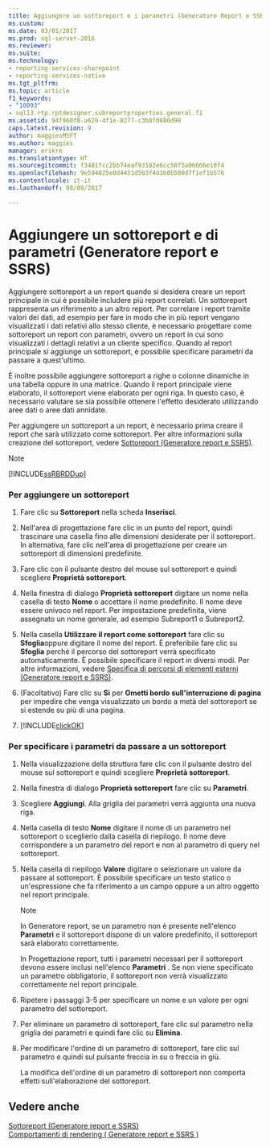 ```yaml
---
title: Aggiungere un sottoreport e i parametri (Generatore Report e SSRS) | Documenti Microsoft
ms.custom: 
ms.date: 03/01/2017
ms.prod: sql-server-2016
ms.reviewer: 
ms.suite: 
ms.technology:
- reporting-services-sharepoint
- reporting-services-native
ms.tgt_pltfrm: 
ms.topic: article
f1_keywords:
- "10093"
- sql13.rtp.rptdesigner.subreportproperties.general.f1
ms.assetid: 94f960f8-a629-4f1e-8277-c3b8f0680d98
caps.latest.revision: 9
author: maggiesMSFT
ms.author: maggies
manager: erikre
ms.translationtype: HT
ms.sourcegitcommit: f3481fcc2bb74eaf93182e6cc58f5a06666e10f4
ms.openlocfilehash: 9e594025e0d4451d563f4d1b8b500d7f1ef1b576
ms.contentlocale: it-it
ms.lasthandoff: 08/09/2017

---
```

# <a name="add-a-subreport-and-parameters-report-builder-and-ssrs"></a>Aggiungere un sottoreport e di parametri (Generatore report e SSRS)
  Aggiungere sottoreport a un report quando si desidera creare un report principale in cui è possibile includere più report correlati. Un sottoreport rappresenta un riferimento a un altro report. Per correlare i report tramite valori dei dati, ad esempio per fare in modo che in più report vengano visualizzati i dati relativi allo stesso cliente, è necessario progettare come sottoreport un report con parametri, ovvero un report in cui sono visualizzati i dettagli relativi a un cliente specifico. Quando al report principale si aggiunge un sottoreport, è possibile specificare parametri da passare a quest'ultimo.  
  
 È inoltre possibile aggiungere sottoreport a righe o colonne dinamiche in una tabella oppure in una matrice. Quando il report principale viene elaborato, il sottoreport viene elaborato per ogni riga. In questo caso, è necessario valutare se sia possibile ottenere l'effetto desiderato utilizzando aree dati o aree dati annidate.  
  
 Per aggiungere un sottoreport a un report, è necessario prima creare il report che sarà utilizzato come sottoreport. Per altre informazioni sulla creazione del sottoreport, vedere [Sottoreport &#40;Generatore report e SSRS&#41;](../../reporting-services/report-design/subreports-report-builder-and-ssrs.md).  
  
> [!NOTE]  
>  [!INCLUDE[ssRBRDDup](../../includes/ssrbrddup-md.md)]  
  
### <a name="to-add-a-subreport"></a>Per aggiungere un sottoreport  
  
1.  Fare clic su **Sottoreport** nella scheda **Inserisci**.  
  
2.  Nell'area di progettazione fare clic in un punto del report, quindi trascinare una casella fino alle dimensioni desiderate per il sottoreport. In alternativa, fare clic nell'area di progettazione per creare un sottoreport di dimensioni predefinite.  
  
3.  Fare clic con il pulsante destro del mouse sul sottoreport e quindi scegliere **Proprietà sottoreport**.  
  
4.  Nella finestra di dialogo **Proprietà sottoreport** digitare un nome nella casella di testo **Nome** o accettare il nome predefinito. Il nome deve essere univoco nel report. Per impostazione predefinita, viene assegnato un nome generale, ad esempio Subreport1 o Subreport2.  
  
5.  Nella casella **Utilizzare il report come sottoreport** fare clic su **Sfoglia**oppure digitare il nome del report. È preferibile fare clic su **Sfoglia** perché il percorso del sottoreport verrà specificato automaticamente. È possibile specificare il report in diversi modi. Per altre informazioni, vedere [Specifica di percorsi di elementi esterni &#40;Generatore report e SSRS&#41;](../../reporting-services/report-design/specifying-paths-to-external-items-report-builder-and-ssrs.md).  
  
6.  (Facoltativo) Fare clic su **Sì** per **Ometti bordo sull'interruzione di pagina** per impedire che venga visualizzato un bordo a metà del sottoreport se si estende su più di una pagina.  
  
7.  [!INCLUDE[clickOK](../../includes/clickok-md.md)]  
  
### <a name="to-specify-parameters-to-pass-to-a-subreport"></a>Per specificare i parametri da passare a un sottoreport  
  
1.  Nella visualizzazione della struttura fare clic con il pulsante destro del mouse sul sottoreport e quindi scegliere **Proprietà sottoreport**.  
  
2.  Nella finestra di dialogo **Proprietà sottoreport** fare clic su **Parametri**.  
  
3.  Scegliere **Aggiungi**. Alla griglia dei parametri verrà aggiunta una nuova riga.  
  
4.  Nella casella di testo **Nome** digitare il nome di un parametro nel sottoreport o sceglierlo dalla casella di riepilogo. Il nome deve corrispondere a un parametro del report e non al parametro di query nel sottoreport.  
  
5.  Nella casella di riepilogo **Valore** digitare o selezionare un valore da passare al sottoreport. È possibile specificare un testo statico o un'espressione che fa riferimento a un campo oppure a un altro oggetto nel report principale.  
  
    > [!NOTE]  
    >  In Generatore report, se un parametro non è presente nell'elenco **Parametri** e il sottoreport dispone di un valore predefinito, il sottoreport sarà elaborato correttamente.  
    >   
    >  In Progettazione report, tutti i parametri necessari per il sottoreport devono essere inclusi nell'elenco **Parametri** . Se non viene specificato un parametro obbligatorio, il sottoreport non verrà visualizzato correttamente nel report principale.  
  
6.  Ripetere i passaggi 3-5 per specificare un nome e un valore per ogni parametro del sottoreport.  
  
7.  Per eliminare un parametro di sottoreport, fare clic sul parametro nella griglia dei parametri e quindi fare clic su **Elimina**.  
  
8.  Per modificare l'ordine di un parametro di sottoreport, fare clic sul parametro e quindi sul pulsante freccia in su o freccia in giù.  
  
     La modifica dell'ordine di un parametro di sottoreport non comporta effetti sull'elaborazione del sottoreport.  
  
## <a name="see-also"></a>Vedere anche  
 [Sottoreport &#40;Generatore report e SSRS&#41;](../../reporting-services/report-design/subreports-report-builder-and-ssrs.md)   
 [Comportamenti di rendering &#40; Generatore report e SSRS &#41;](../../reporting-services/report-design/rendering-behaviors-report-builder-and-ssrs.md)  
  
  
